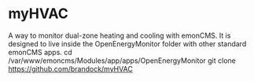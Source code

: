 # myHVAC
A way to monitor dual-zone heating and cooling with emonCMS. It is designed to live inside the OpenEnergyMonitor folder with other standard emonCMS apps.
cd /var/www/emoncms/Modules/app/apps/OpenEnergyMonitor
git clone  https://github.com/brandock/myHVAC
